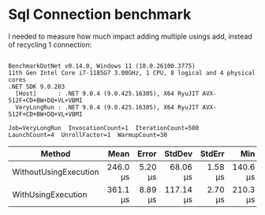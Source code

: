 ﻿# Sql Connection benchmark

I needed to measure how much impact adding multiple usings add, instead of recycling 1 connection:

```

BenchmarkDotNet v0.14.0, Windows 11 (10.0.26100.3775)
11th Gen Intel Core i7-1185G7 3.00GHz, 1 CPU, 8 logical and 4 physical cores
.NET SDK 9.0.203
  [Host]      : .NET 9.0.4 (9.0.425.16305), X64 RyuJIT AVX-512F+CD+BW+DQ+VL+VBMI
  VeryLongRun : .NET 9.0.4 (9.0.425.16305), X64 RyuJIT AVX-512F+CD+BW+DQ+VL+VBMI

Job=VeryLongRun  InvocationCount=1  IterationCount=500  
LaunchCount=4  UnrollFactor=1  WarmupCount=30  

```
| Method                | Mean     | Error   | StdDev    | StdErr  | Min      | Max      | Op/s    | Allocated |
|---------------------- |---------:|--------:|----------:|--------:|---------:|---------:|--------:|----------:|
| WithoutUsingExecution | 246.0 μs | 5.20 μs |  68.06 μs | 1.58 μs | 140.6 μs | 514.5 μs | 4,065.0 |   5.46 KB |
| WithUsingExecution    | 361.1 μs | 8.89 μs | 117.14 μs | 2.70 μs | 210.3 μs | 875.4 μs | 2,769.0 |   8.23 KB |
